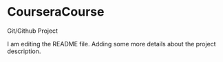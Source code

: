 # CourseraCourse
Git/Github Project



I am editing the README file. Adding some more details about the project description.
